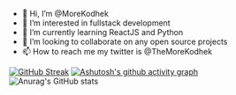 - 👋 Hi, I’m @MoreKodhek
- 👀 I’m interested in fullstack development
- 🌱 I’m currently learning ReactJS and Python
- 💞️ I’m looking to collaborate on any open source projects
- 📫 How to reach me my twitter is @TheMoreKodhek

<!---
MoreKodhek/MoreKodhek is a ✨ special ✨ repository because its `README.md` (this file) appears on your GitHub profile.
You can click the Preview link to take a look at your changes.
--->

[![GitHub Streak](https://streak-stats.demolab.com/?user=MoreKodhek&theme=dark)](https://git.io/streak-stats)
[![Ashutosh's github activity graph](https://activity-graph.herokuapp.com/graph?username=MoreKodhek&theme=react)](https://github.com/ashutosh00710/github-readme-activity-graph)
![Anurag's GitHub stats](https://github-readme-stats.vercel.app/api?username=MoreKodhek&show_icons=true&theme=dark)

